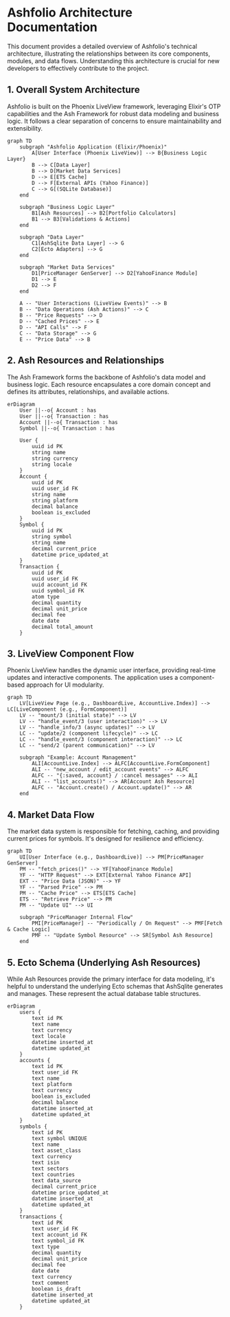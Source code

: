 # Ashfolio Architecture Documentation

This document provides a detailed overview of Ashfolio's technical architecture, illustrating the relationships between its core components, modules, and data flows. Understanding this architecture is crucial for new developers to effectively contribute to the project.

## 1. Overall System Architecture

Ashfolio is built on the Phoenix LiveView framework, leveraging Elixir's OTP capabilities and the Ash Framework for robust data modeling and business logic. It follows a clear separation of concerns to ensure maintainability and extensibility.

```mermaid
graph TD
    subgraph "Ashfolio Application (Elixir/Phoenix)"
        A[User Interface (Phoenix LiveView)] --> B{Business Logic Layer}
        B --> C[Data Layer]
        B --> D[Market Data Services]
        D --> E[ETS Cache]
        D --> F[External APIs (Yahoo Finance)]
        C --> G[(SQLite Database)]
    end

    subgraph "Business Logic Layer"
        B1[Ash Resources] --> B2[Portfolio Calculators]
        B1 --> B3[Validations & Actions]
    end

    subgraph "Data Layer"
        C1[AshSqlite Data Layer] --> G
        C2[Ecto Adapters] --> G
    end

    subgraph "Market Data Services"
        D1[PriceManager GenServer] --> D2[YahooFinance Module]
        D1 --> E
        D2 --> F
    end

    A -- "User Interactions (LiveView Events)" --> B
    B -- "Data Operations (Ash Actions)" --> C
    B -- "Price Requests" --> D
    D -- "Cached Prices" --> E
    D -- "API Calls" --> F
    C -- "Data Storage" --> G
    E -- "Price Data" --> B
```

## 2. Ash Resources and Relationships

The Ash Framework forms the backbone of Ashfolio's data model and business logic. Each resource encapsulates a core domain concept and defines its attributes, relationships, and available actions.

```mermaid
erDiagram
    User ||--o{ Account : has
    User ||--o{ Transaction : has
    Account ||--o{ Transaction : has
    Symbol ||--o{ Transaction : has

    User { 
        uuid id PK
        string name
        string currency
        string locale
    }
    Account {
        uuid id PK
        uuid user_id FK
        string name
        string platform
        decimal balance
        boolean is_excluded
    }
    Symbol {
        uuid id PK
        string symbol
        string name
        decimal current_price
        datetime price_updated_at
    }
    Transaction {
        uuid id PK
        uuid user_id FK
        uuid account_id FK
        uuid symbol_id FK
        atom type
        decimal quantity
        decimal unit_price
        decimal fee
        date date
        decimal total_amount
    }
```

## 3. LiveView Component Flow

Phoenix LiveView handles the dynamic user interface, providing real-time updates and interactive components. The application uses a component-based approach for UI modularity.

```mermaid
graph TD
    LV[LiveView Page (e.g., DashboardLive, AccountLive.Index)] --> LC[LiveComponent (e.g., FormComponent)]
    LV -- "mount/3 (initial state)" --> LV
    LV -- "handle_event/3 (user interaction)" --> LV
    LV -- "handle_info/3 (async updates)" --> LV
    LC -- "update/2 (component lifecycle)" --> LC
    LC -- "handle_event/3 (component interaction)" --> LC
    LC -- "send/2 (parent communication)" --> LV

    subgraph "Example: Account Management"
        ALI[AccountLive.Index] --> ALFC[AccountLive.FormComponent]
        ALI -- "new_account / edit_account events" --> ALFC
        ALFC -- "{:saved, account} / :cancel messages" --> ALI
        ALI -- "list_accounts()" --> AR[Account Ash Resource]
        ALFC -- "Account.create() / Account.update()" --> AR
    end
```

## 4. Market Data Flow

The market data system is responsible for fetching, caching, and providing current prices for symbols. It's designed for resilience and efficiency.

```mermaid
graph TD
    UI[User Interface (e.g., DashboardLive)] --> PM[PriceManager GenServer]
    PM -- "fetch_prices()" --> YF[YahooFinance Module]
    YF -- "HTTP Request" --> EXT[External Yahoo Finance API]
    EXT -- "Price Data (JSON)" --> YF
    YF -- "Parsed Price" --> PM
    PM -- "Cache Price" --> ETS[ETS Cache]
    ETS -- "Retrieve Price" --> PM
    PM -- "Update UI" --> UI

    subgraph "PriceManager Internal Flow"
        PMI[PriceManager] -- "Periodically / On Request" --> PMF[Fetch & Cache Logic]
        PMF -- "Update Symbol Resource" --> SR[Symbol Ash Resource]
    end
```

## 5. Ecto Schema (Underlying Ash Resources)

While Ash Resources provide the primary interface for data modeling, it's helpful to understand the underlying Ecto schemas that AshSqlite generates and manages. These represent the actual database table structures.

```mermaid
erDiagram
    users { 
        text id PK
        text name
        text currency
        text locale
        datetime inserted_at
        datetime updated_at
    }
    accounts {
        text id PK
        text user_id FK
        text name
        text platform
        text currency
        boolean is_excluded
        decimal balance
        datetime inserted_at
        datetime updated_at
    }
    symbols {
        text id PK
        text symbol UNIQUE
        text name
        text asset_class
        text currency
        text isin
        text sectors
        text countries
        text data_source
        decimal current_price
        datetime price_updated_at
        datetime inserted_at
        datetime updated_at
    }
    transactions {
        text id PK
        text user_id FK
        text account_id FK
        text symbol_id FK
        text type
        decimal quantity
        decimal unit_price
        decimal fee
        date date
        text currency
        text comment
        boolean is_draft
        datetime inserted_at
        datetime updated_at
    }
```
